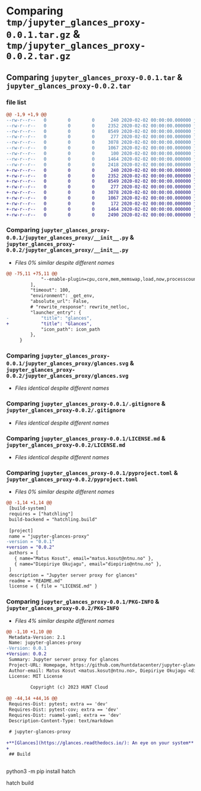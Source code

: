 # Comparing `tmp/jupyter_glances_proxy-0.0.1.tar.gz` & `tmp/jupyter_glances_proxy-0.0.2.tar.gz`

## Comparing `jupyter_glances_proxy-0.0.1.tar` & `jupyter_glances_proxy-0.0.2.tar`

### file list

```diff
@@ -1,9 +1,9 @@
--rw-r--r--   0        0        0      240 2020-02-02 00:00:00.000000 jupyter_glances_proxy-0.0.1/.editorconfig
--rw-r--r--   0        0        0     2352 2020-02-02 00:00:00.000000 jupyter_glances_proxy-0.0.1/jupyter_glances_proxy/__init__.py
--rw-r--r--   0        0        0     8549 2020-02-02 00:00:00.000000 jupyter_glances_proxy-0.0.1/jupyter_glances_proxy/glances.svg
--rw-r--r--   0        0        0      277 2020-02-02 00:00:00.000000 jupyter_glances_proxy-0.0.1/jupyter_glances_proxy/jupyter_config.py
--rw-r--r--   0        0        0     3078 2020-02-02 00:00:00.000000 jupyter_glances_proxy-0.0.1/.gitignore
--rw-r--r--   0        0        0     1067 2020-02-02 00:00:00.000000 jupyter_glances_proxy-0.0.1/LICENSE.md
--rw-r--r--   0        0        0      100 2020-02-02 00:00:00.000000 jupyter_glances_proxy-0.0.1/README.md
--rw-r--r--   0        0        0     1464 2020-02-02 00:00:00.000000 jupyter_glances_proxy-0.0.1/pyproject.toml
--rw-r--r--   0        0        0     2418 2020-02-02 00:00:00.000000 jupyter_glances_proxy-0.0.1/PKG-INFO
+-rw-r--r--   0        0        0      240 2020-02-02 00:00:00.000000 jupyter_glances_proxy-0.0.2/.editorconfig
+-rw-r--r--   0        0        0     2352 2020-02-02 00:00:00.000000 jupyter_glances_proxy-0.0.2/jupyter_glances_proxy/__init__.py
+-rw-r--r--   0        0        0     8549 2020-02-02 00:00:00.000000 jupyter_glances_proxy-0.0.2/jupyter_glances_proxy/glances.svg
+-rw-r--r--   0        0        0      277 2020-02-02 00:00:00.000000 jupyter_glances_proxy-0.0.2/jupyter_glances_proxy/jupyter_config.py
+-rw-r--r--   0        0        0     3078 2020-02-02 00:00:00.000000 jupyter_glances_proxy-0.0.2/.gitignore
+-rw-r--r--   0        0        0     1067 2020-02-02 00:00:00.000000 jupyter_glances_proxy-0.0.2/LICENSE.md
+-rw-r--r--   0        0        0      172 2020-02-02 00:00:00.000000 jupyter_glances_proxy-0.0.2/README.md
+-rw-r--r--   0        0        0     1464 2020-02-02 00:00:00.000000 jupyter_glances_proxy-0.0.2/pyproject.toml
+-rw-r--r--   0        0        0     2490 2020-02-02 00:00:00.000000 jupyter_glances_proxy-0.0.2/PKG-INFO
```

### Comparing `jupyter_glances_proxy-0.0.1/jupyter_glances_proxy/__init__.py` & `jupyter_glances_proxy-0.0.2/jupyter_glances_proxy/__init__.py`

 * *Files 0% similar despite different names*

```diff
@@ -75,11 +75,11 @@
             "--enable-plugin=cpu,core,mem,memswap,load,now,processcount,processlist,system,uptime,cloud,fs,folders,ip,network",
         ],
         "timeout": 100,
         "environment": _get_env,
         "absolute_url": False,
         # "rewrite_response": rewrite_netloc,
         "launcher_entry": {
-            "title": "glances",
+            "title": "Glances",
             "icon_path": icon_path
         },
     }
```

### Comparing `jupyter_glances_proxy-0.0.1/jupyter_glances_proxy/glances.svg` & `jupyter_glances_proxy-0.0.2/jupyter_glances_proxy/glances.svg`

 * *Files identical despite different names*

### Comparing `jupyter_glances_proxy-0.0.1/.gitignore` & `jupyter_glances_proxy-0.0.2/.gitignore`

 * *Files identical despite different names*

### Comparing `jupyter_glances_proxy-0.0.1/LICENSE.md` & `jupyter_glances_proxy-0.0.2/LICENSE.md`

 * *Files identical despite different names*

### Comparing `jupyter_glances_proxy-0.0.1/pyproject.toml` & `jupyter_glances_proxy-0.0.2/pyproject.toml`

 * *Files 0% similar despite different names*

```diff
@@ -1,14 +1,14 @@
 [build-system]
 requires = ["hatchling"]
 build-backend = "hatchling.build"
 
 [project]
 name = "jupyter-glances-proxy"
-version = "0.0.1"
+version = "0.0.2"
 authors = [
   { name="Matus Kosut", email="matus.kosut@ntnu.no" },
   { name="Diepiriye Okujagu", email="diepirio@ntnu.no" },
 ]
 description = "Jupyter server proxy for glances"
 readme = "README.md"
 license = { file = "LICENSE.md" }
```

### Comparing `jupyter_glances_proxy-0.0.1/PKG-INFO` & `jupyter_glances_proxy-0.0.2/PKG-INFO`

 * *Files 4% similar despite different names*

```diff
@@ -1,10 +1,10 @@
 Metadata-Version: 2.1
 Name: jupyter-glances-proxy
-Version: 0.0.1
+Version: 0.0.2
 Summary: Jupyter server proxy for glances
 Project-URL: Homepage, https://github.com/huntdatacenter/jupyter-glances-proxy
 Author-email: Matus Kosut <matus.kosut@ntnu.no>, Diepiriye Okujagu <diepirio@ntnu.no>
 License: MIT License
         
         Copyright (c) 2023 HUNT Cloud
         
@@ -44,14 +44,16 @@
 Requires-Dist: pytest; extra == 'dev'
 Requires-Dist: pytest-cov; extra == 'dev'
 Requires-Dist: ruamel-yaml; extra == 'dev'
 Description-Content-Type: text/markdown
 
 # jupyter-glances-proxy
 
+**[Glances](https://glances.readthedocs.io/): An eye on your system** 
+
 ## Build
 
 ```
 python3 -m pip install hatch
 
 hatch build
```

